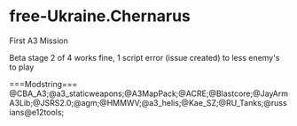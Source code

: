free-Ukraine.Chernarus
======================

First A3 Mission

Beta stage 2 of 4
works fine, 1 script error (issue created) to less enemy's to play

===Modstring===
@CBA_A3;@a3_staticweapons;@A3MapPack;@ACRE;@Blastcore;@JayArmA3Lib;@JSRS2.0;@agm;@HMMWV;@a3_helis;@Kae_SZ;@RU_Tanks;@russians@e12tools;
